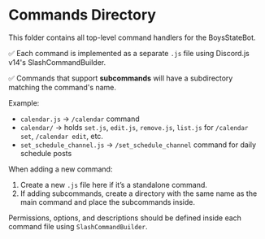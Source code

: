 # Commands Directory

This folder contains all top-level command handlers for the BoysStateBot.

✅ Each command is implemented as a separate `.js` file using Discord.js v14's SlashCommandBuilder.

✅ Commands that support **subcommands** will have a subdirectory matching the command's name.

Example:

- `calendar.js` → `/calendar` command
- `calendar/` → holds `set.js`, `edit.js`, `remove.js`, `list.js` for `/calendar set`, `/calendar edit`, etc.
- `set_schedule_channel.js` → `/set_schedule_channel` command for daily schedule posts

When adding a new command:

1. Create a new `.js` file here if it’s a standalone command.
2. If adding subcommands, create a directory with the same name as the main command and place the subcommands inside.

Permissions, options, and descriptions should be defined inside each command file using `SlashCommandBuilder`.
